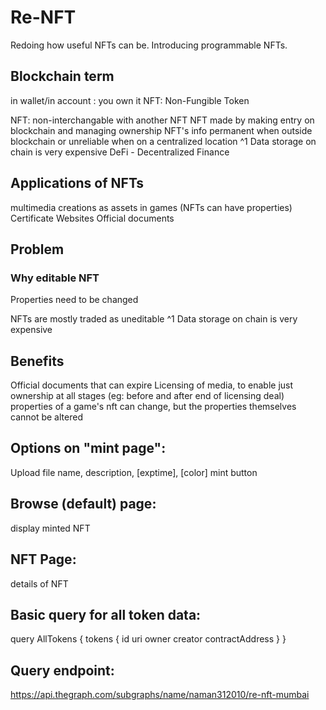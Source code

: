 # Re-NFT
Redoing how useful NFTs can be. Introducing programmable NFTs. 

## Blockchain term
in wallet/in account : you own it
NFT: Non-Fungible Token

NFT: non-interchangable with another NFT
NFT made by making entry on blockchain and managing ownership
NFT's info permanent when outside blockchain or unreliable when on a centralized location ^1
Data storage on chain is very expensive
DeFi - Decentralized Finance

## Applications of NFTs
multimedia creations as assets
in games (NFTs can have properties)
Certificate
Websites
Official documents

## Problem
### Why editable NFT
Properties need to be changed

NFTs are mostly traded as uneditable ^1
Data storage on chain is very expensive

## Benefits
Official documents that can expire
Licensing of media, to enable just ownership at all stages (eg: before and after end of licensing deal)
properties of a game's nft can change, but the properties themselves cannot be altered

## Options on "mint page":
Upload file
name, description, [exptime], [color]
mint button

## Browse (default) page:
display minted NFT

## NFT Page:
details of NFT

## Basic query for all token data:
query AllTokens {
  tokens {
    id
    uri
    owner
    creator
    contractAddress
  }
}

## Query endpoint:
https://api.thegraph.com/subgraphs/name/naman312010/re-nft-mumbai